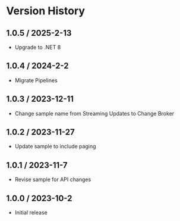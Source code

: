 # Version History

## 1.0.5 / 2025-2-13

- Upgrade to .NET 8

## 1.0.4 / 2024-2-2

- Migrate Pipelines

## 1.0.3 / 2023-12-11

- Change sample name from Streaming Updates to Change Broker

## 1.0.2 / 2023-11-27

- Update sample to include paging

## 1.0.1 / 2023-11-7

- Revise sample for API changes

## 1.0.0 / 2023-10-2

- Initial release

